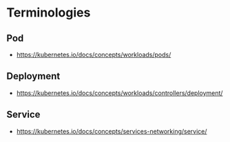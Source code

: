 # Terminologies

## Pod
- https://kubernetes.io/docs/concepts/workloads/pods/

## Deployment
- https://kubernetes.io/docs/concepts/workloads/controllers/deployment/

## Service
- https://kubernetes.io/docs/concepts/services-networking/service/
